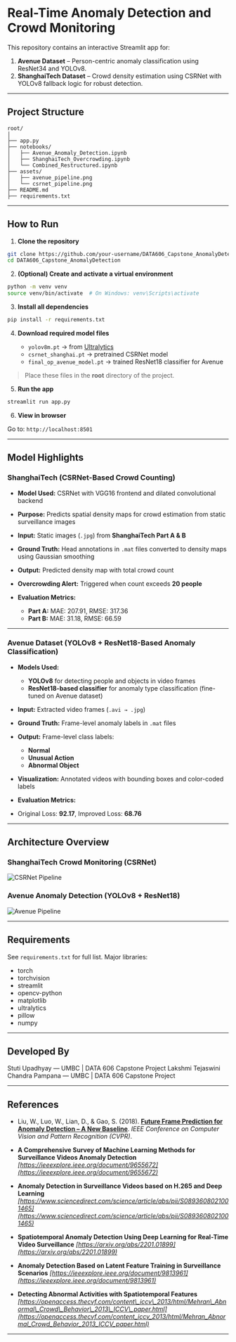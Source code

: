 # Real-Time Anomaly Detection and Crowd Monitoring

This repository contains an interactive Streamlit app for:

1. **Avenue Dataset** – Person-centric anomaly classification using ResNet34 and YOLOv8.
2. **ShanghaiTech Dataset** – Crowd density estimation using CSRNet with YOLOv8 fallback logic for robust detection.

---

## Project Structure

```
root/
│
├── app.py
├── notebooks/
│   ├── Avenue_Anomaly_Detection.ipynb
│   ├── ShanghaiTech_Overcrowding.ipynb
│   └── Combined_Restructured.ipynb
├── assets/
│   ├── avenue_pipeline.png
│   └── csrnet_pipeline.png
├── README.md
├── requirements.txt
```

---

## How to Run

1. **Clone the repository**

```bash
git clone https://github.com/your-username/DATA606_Capstone_AnomalyDetection.git
cd DATA606_Capstone_AnomalyDetection
```

2. **(Optional) Create and activate a virtual environment**

```bash
python -m venv venv
source venv/bin/activate  # On Windows: venv\Scripts\activate
```

3. **Install all dependencies**

```bash
pip install -r requirements.txt
```

4. **Download required model files**

   * `yolov8m.pt` → from [Ultralytics](https://github.com/ultralytics/ultralytics#models)
   * `csrnet_shanghai.pt` → pretrained CSRNet model
   * `final_op_avenue_model.pt` → trained ResNet18 classifier for Avenue

> Place these files in the **root** directory of the project.

5. **Run the app**

```bash
streamlit run app.py
```

6. **View in browser**

Go to: `http://localhost:8501`

---

## Model Highlights

### ShanghaiTech (CSRNet-Based Crowd Counting)

* **Model Used:** CSRNet with VGG16 frontend and dilated convolutional backend
* **Purpose:** Predicts spatial density maps for crowd estimation from static surveillance images
* **Input:** Static images (`.jpg`) from **ShanghaiTech Part A & B**
* **Ground Truth:** Head annotations in `.mat` files converted to density maps using Gaussian smoothing
* **Output:** Predicted density map with total crowd count
* **Overcrowding Alert:** Triggered when count exceeds **20 people**
* **Evaluation Metrics:**

  * **Part A:** MAE: 207.91, RMSE: 317.36
  * **Part B:** MAE: 31.18, RMSE: 66.59

---

### Avenue Dataset (YOLOv8 + ResNet18-Based Anomaly Classification)

* **Models Used:**

  * **YOLOv8** for detecting people and objects in video frames
  * **ResNet18-based classifier** for anomaly type classification (fine-tuned on Avenue dataset)
* **Input:** Extracted video frames (`.avi → .jpg`)
* **Ground Truth:** Frame-level anomaly labels in `.mat` files
* **Output:** Frame-level class labels:

  * **Normal**
  * **Unusual Action**
  * **Abnormal Object**
* **Visualization:** Annotated videos with bounding boxes and color-coded labels
* **Evaluation Metrics:**
* Original Loss: **92.17**, Improved Loss: **68.76**

---

## Architecture Overview

### ShanghaiTech Crowd Monitoring (CSRNet)

![CSRNet Pipeline](assets/diagram-shanghaitech.png)

### Avenue Anomaly Detection (YOLOv8 + ResNet18)

![Avenue Pipeline](assets/diagram-avenue.png)

---

## Requirements

See `requirements.txt` for full list. Major libraries:

* torch
* torchvision
* streamlit
* opencv-python
* matplotlib
* ultralytics
* pillow
* numpy

---

## Developed By

Stuti Upadhyay — UMBC | DATA 606 Capstone Project
Lakshmi Tejaswini Chandra Pampana — UMBC | DATA 606 Capstone Project

---

## References

* Liu, W., Luo, W., Lian, D., & Gao, S. (2018). [**Future Frame Prediction for Anomaly Detection – A New Baseline**](https://openaccess.thecvf.com/content_cvpr_2018/html/Liu_Future_Frame_Prediction_CVPR_2018_paper.html). *IEEE Conference on Computer Vision and Pattern Recognition (CVPR)*.

* **A Comprehensive Survey of Machine Learning Methods for Surveillance Videos Anomaly Detection**
  *[https://ieeexplore.ieee.org/document/9655672](https://ieeexplore.ieee.org/document/9655672)*

* **Anomaly Detection in Surveillance Videos based on H.265 and Deep Learning**
  *[https://www.sciencedirect.com/science/article/abs/pii/S0893608021001465](https://www.sciencedirect.com/science/article/abs/pii/S0893608021001465)*

* **Spatiotemporal Anomaly Detection Using Deep Learning for Real-Time Video Surveillance**
  *[https://arxiv.org/abs/2201.01899](https://arxiv.org/abs/2201.01899)*

* **Anomaly Detection Based on Latent Feature Training in Surveillance Scenarios**
  *[https://ieeexplore.ieee.org/document/9813961](https://ieeexplore.ieee.org/document/9813961)*

* **Detecting Abnormal Activities with Spatiotemporal Features**
  *[https://openaccess.thecvf.com/content\_iccv\_2013/html/Mehran\_Abnormal\_Crowd\_Behavior\_2013\_ICCV\_paper.html](https://openaccess.thecvf.com/content_iccv_2013/html/Mehran_Abnormal_Crowd_Behavior_2013_ICCV_paper.html)*

---
